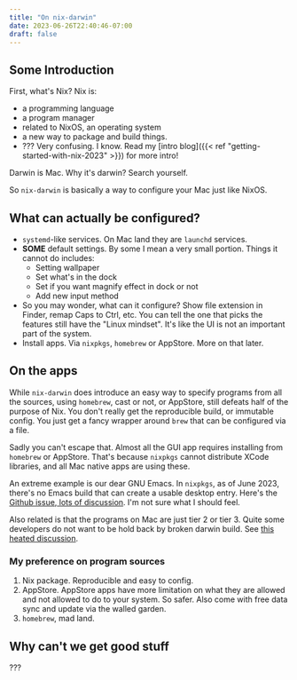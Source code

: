 ```yaml
---
title: "On nix-darwin"
date: 2023-06-26T22:40:46-07:00
draft: false
---
```


## Some Introduction

First, what's Nix?
Nix is:
- a programming language
- a program manager
- related to NixOS, an operating system
- a new way to package and build things.
- ???
Very confusing. I know. Read my [intro blog]({{< ref "getting-started-with-nix-2023" >}}) for more intro!

Darwin is Mac. Why it's darwin? Search yourself.

So `nix-darwin` is basically a way to configure your Mac just like NixOS. 
## What can actually be configured?
- `systemd`-like services. On Mac land they are `launchd` services.
- **SOME** default settings. By some I mean a very small portion. Things it cannot do includes:
	- Setting wallpaper
	- Set what's in the dock
	- Set if you want magnify effect in dock or not
	- Add new input method
- So you may wonder, what can it configure? Show file extension in Finder, remap Caps to Ctrl, etc. You can tell the one that picks the features still have the "Linux mindset". It's like the UI is not an important part of the system.
- Install apps. Via `nixpkgs`, `homebrew` or AppStore. More on that later.
## On the apps
While `nix-darwin` does introduce an easy way to specify programs from all the sources, using `homebrew`, cast or not, or AppStore, still defeats half of the purpose of Nix. You don't really get the reproducible build, or immutable config. You just get a fancy wrapper around `brew` that can be configured via a file.

Sadly you can't escape that. Almost all the GUI app requires installing from `homebrew` or AppStore. That's because `nixpkgs` cannot distribute XCode libraries, and all Mac native apps are using these.

An extreme example is our dear GNU Emacs.  In `nixpkgs`, as of June 2023, there's no Emacs build that can create a usable desktop entry.  Here's the [Github issue, lots of discussion](https://github.com/NixOS/nixpkgs/issues/127902). I'm not sure what I should feel.

Also related is that the programs on Mac are just tier 2 or tier 3. Quite some developers do not want to be hold back by broken darwin build. See [this heated discussion](https://discourse.nixos.org/t/darwin-again/29331).
### My preference on program sources
1. Nix package. Reproducible and easy to config.
2. AppStore. AppStore apps have more limitation on what they are allowed and not allowed to do to your system. So safer. Also come with free data sync and update via the walled garden.
3. `homebrew`, mad land.
## Why can't we get good stuff
???
